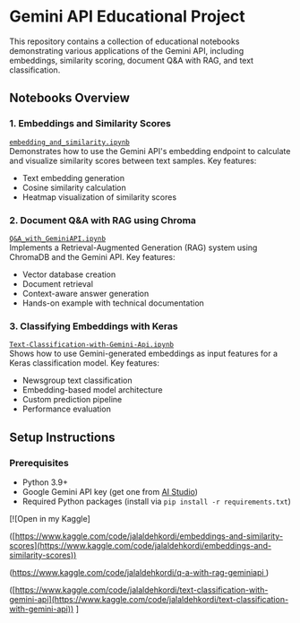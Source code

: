 # Gemini API Educational Project

This repository contains a collection of educational notebooks demonstrating various applications of the Gemini API, including embeddings, similarity scoring, document Q&A with RAG, and text classification.

## Notebooks Overview

### 1. Embeddings and Similarity Scores
[`embedding_and_similarity.ipynb`](embedding_and_similarity.ipynb)  
Demonstrates how to use the Gemini API's embedding endpoint to calculate and visualize similarity scores between text samples. Key features:
- Text embedding generation
- Cosine similarity calculation
- Heatmap visualization of similarity scores

### 2. Document Q&A with RAG using Chroma
[`Q&A_with_GeminiAPI.ipynb`](Q&A_with_GeminiAPI.ipynb)  
Implements a Retrieval-Augmented Generation (RAG) system using ChromaDB and the Gemini API. Key features:
- Vector database creation
- Document retrieval
- Context-aware answer generation
- Hands-on example with technical documentation

### 3. Classifying Embeddings with Keras
[`Text-Classification-with-Gemini-Api.ipynb`](Text-Classification-with-Gemini-Api.ipynb)  
Shows how to use Gemini-generated embeddings as input features for a Keras classification model. Key features:
- Newsgroup text classification
- Embedding-based model architecture
- Custom prediction pipeline
- Performance evaluation

## Setup Instructions

### Prerequisites
- Python 3.9+
- Google Gemini API key (get one from [AI Studio](https://aistudio.google.com/app/apikey))
- Required Python packages (install via `pip install -r requirements.txt`)

[![Open in my Kaggle]

([https://www.kaggle.com/code/jalaldehkordi/embeddings-and-similarity-scores](https://www.kaggle.com/code/jalaldehkordi/embeddings-and-similarity-scores))

([https://www.kaggle.com/code/jalaldehkordi/q-a-with-rag-geminiapi ](https://www.kaggle.com/code/jalaldehkordi/q-a-with-rag-geminiapi ))




([https://www.kaggle.com/code/jalaldehkordi/text-classification-with-gemini-api](https://www.kaggle.com/code/jalaldehkordi/text-classification-with-gemini-api))
]
